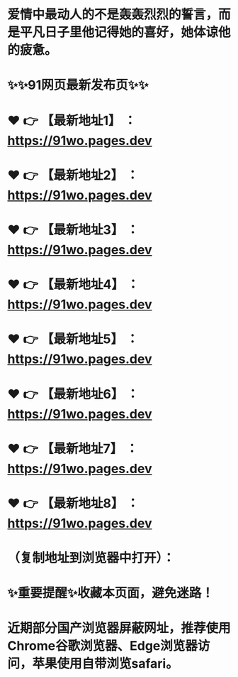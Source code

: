 # 爱情中最动人的不是轰轰烈烈的誓言，而是平凡日子里他记得她的喜好，她体谅他的疲惫。
# ✨✨91网页最新发布页✨✨
# ❤️ 👉 【最新地址1】 ：https://91wo.pages.dev
# ❤️ 👉 【最新地址2】 ：https://91wo.pages.dev
# ❤️ 👉 【最新地址3】 ：https://91wo.pages.dev
# ❤️ 👉 【最新地址4】 ：https://91wo.pages.dev
# ❤️ 👉 【最新地址5】 ：https://91wo.pages.dev
# ❤️ 👉 【最新地址6】 ：https://91wo.pages.dev
# ❤️ 👉 【最新地址7】 ：https://91wo.pages.dev
# ❤️ 👉 【最新地址8】 ：https://91wo.pages.dev
# （复制地址到浏览器中打开）：
# ✨重要提醒✨收藏本页面，避免迷路！
# 近期部分国产浏览器屏蔽网址，推荐使用Chrome谷歌浏览器、Edge浏览器访问，苹果使用自带浏览safari。
